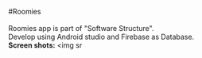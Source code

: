 #Roomies
<BR><BR>
Roomies app is part of "Software Structure".<BR>
Develop using Android studio and Firebase as Database.<BR>
<b>Screen shots:</b>
<img sr
